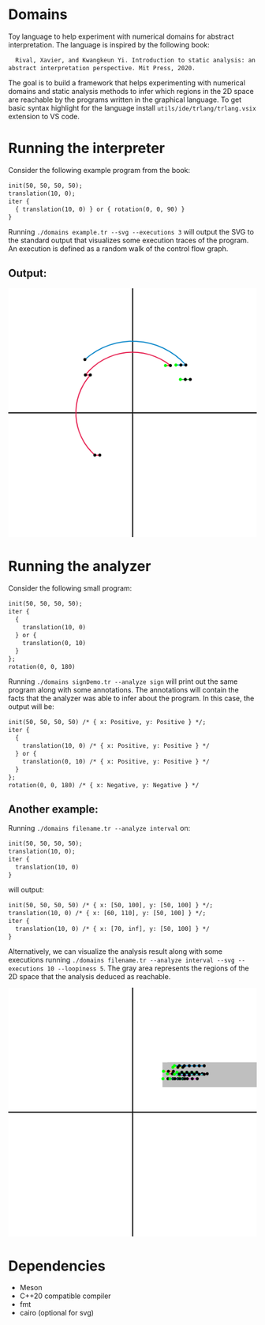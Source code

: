 # Domains

Toy language to help experiment with numerical domains for abstract interpretation. The language is inspired by the following book:

```
  Rival, Xavier, and Kwangkeun Yi. Introduction to static analysis: an abstract interpretation perspective. Mit Press, 2020.
```

The goal is to build a framework that helps experimenting with numerical domains and static analysis methods to
infer which regions in the 2D space are reachable by the programs written in the graphical language.
To get basic syntax highlight for the language install `utils/ide/trlang/trlang.vsix` extension to VS code.

# Running the interpreter

Consider the following example program from the book:
```
init(50, 50, 50, 50);
translation(10, 0);
iter {
  { translation(10, 0) } or { rotation(0, 0, 90) }
}
```

Running `./domains example.tr --svg --executions 3` will output the SVG to the standard output
that visualizes some execution traces of the program.
An execution is defined as a random walk of the control flow graph.

## Output:

![Example output](examples/example.png "Example output")

# Running the analyzer

Consider the following small program:
```
init(50, 50, 50, 50);
iter {
  {
    translation(10, 0)
  } or {
    translation(0, 10)
  }
};
rotation(0, 0, 180)
```
Running `./domains signDemo.tr --analyze sign` will print out the same program along with
some annotations. The annotations will contain the facts that the analyzer was able to
infer about the program. In this case, the output will be:
```
init(50, 50, 50, 50) /* { x: Positive, y: Positive } */;
iter {
  {
    translation(10, 0) /* { x: Positive, y: Positive } */
  } or {
    translation(0, 10) /* { x: Positive, y: Positive } */
  }
};
rotation(0, 0, 180) /* { x: Negative, y: Negative } */
```

## Another example:

Running `./domains filename.tr --analyze interval` on:
```
init(50, 50, 50, 50);
translation(10, 0);
iter {
  translation(10, 0)
}
```
will output:
```
init(50, 50, 50, 50) /* { x: [50, 100], y: [50, 100] } */;
translation(10, 0) /* { x: [60, 110], y: [50, 100] } */;
iter {
  translation(10, 0) /* { x: [70, inf], y: [50, 100] } */
}
```
Alternatively, we can visualize the analysis result along with some executions
running `./domains filename.tr --analyze interval --svg --executions 10 --loopiness 5`.
The gray area represents the regions  of the 2D space that the analysis deduced as reachable.

![Interval example output](examples/interval_example.png "Interval example output")

# Dependencies

* Meson
* C++20 compatible compiler
* fmt
* cairo (optional for svg)
